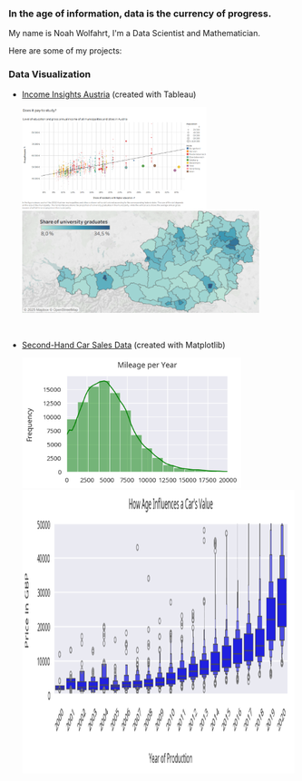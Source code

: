 ### In the age of information, data is the currency of progress.

My name is Noah Wolfahrt, I'm a Data Scientist and Mathematician.

Here are some of my projects:

### Data Visualization

* [Income Insights Austria](https://github.com/wolfno/Data-Visualization/tree/main/Income%20Insights) (created with Tableau)

  [<img src="https://github.com/wolfno/Data-Visualization/blob/main/Education%20and%20Income.png" height="180" />](https://github.com/wolfno/Data-Visualization/blob/main/Income%20Insights/Income%20Insights%20Austria.pdf)
  [<img src="https://github.com/wolfno/Data-Visualization/blob/main/Share%20of%20Graduates.png" height="180" />](https://github.com/wolfno/Data-Visualization/blob/main/Income%20Insights/Income%20Insights%20Austria.pdf)

<br>

* [Second-Hand Car Sales Data](https://github.com/wolfno/Data-Preprocessing/tree/main/UK%20Car%20Sales) (created with Matplotlib)

  [<img src="https://github.com/wolfno/Data-Preprocessing/blob/main/UK%20Car%20Sales/car_mileage.png" height="230" />](https://github.com/wolfno/Data-Preprocessing/blob/main/UK%20Car%20Sales/data_preprocessing.ipynb)
  [<img src="https://github.com/wolfno/Data-Preprocessing/blob/main/UK%20Car%20Sales/car_age.png" width="500" height="500" />](https://github.com/wolfno/Data-Preprocessing/blob/main/UK%20Car%20Sales/data_preprocessing.ipynb)
  
